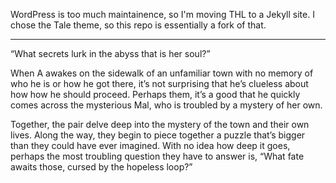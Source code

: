 WordPress is too much maintainence, so I'm moving THL to a Jekyll site. I chose the Tale theme, so this repo is essentially a fork of that.

---

“What secrets lurk in the abyss that is her soul?”

When A awakes on the sidewalk of an unfamiliar town with no memory of who he is or how he got there, it’s not surprising that he’s clueless about how how he should proceed. Perhaps them, it’s a good that he quickly comes across the mysterious Mal, who is troubled by a mystery of her own.

Together, the pair delve deep into the mystery of the town and their own lives. Along the way, they begin to piece together a puzzle that’s bigger than they could have ever imagined. With no idea how deep it goes, perhaps the most troubling question they have to answer is, “What fate awaits those, cursed by the hopeless loop?”